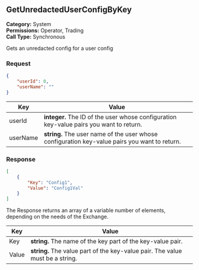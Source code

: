 ## GetUnredactedUserConfigByKey

**Category:** System<br />**Permissions:** Operator, Trading<br />**Call Type:** Synchronous

Gets an unredacted config for a user config

### Request

```json
{
    "userId": 0,
    "userName": ""
}
```

| Key      | Value                                                        |
| -------- | ------------------------------------------------------------ |
| userId   | **integer.** The ID of the user whose configuration key-value pairs you want to return. |
| userName | **string.** The user name of the user whose configuration key-value pairs you want to return. |

### Response

```json
[
    {
        "Key": "Config1",
        "Value": "Config1Val"
    }
]
```

The Response returns an array of a variable number of elements, depending on the needs of the Exchange.

| Key   | Value                                                        |
| ----- | ------------------------------------------------------------ |
| Key   | **string.** The name of the key part of the key-value pair.  |
| Value | **string.** The value part of the key-value pair. The value must be a string. |


